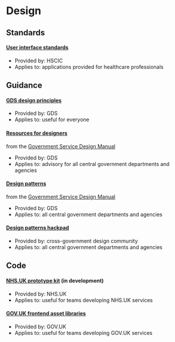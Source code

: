 # Design

## Standards

#### [User interface standards](http://systems.hscic.gov.uk/data/cui/uig)

* Provided by: HSCIC
* Applies to: applications provided for healthcare professionals  

## Guidance

#### [GDS design principles](https://www.gov.uk/design-principles)

* Provided by: GDS
* Applies to: useful for everyone

#### [Resources for designers](https://www.gov.uk/service-manual/designers)
from the [Government Service Design Manual](https://www.gov.uk/service-manual)

* Provided by: GDS
* Applies to: advisory for all central government departments and agencies

#### [Design patterns](https://www.gov.uk/service-manual/user-centred-design/resources/patterns)
from the [Government Service Design Manual](https://www.gov.uk/service-manual)

* Provided by: GDS
* Applies to: all central government departments and agencies

#### [Design patterns hackpad](https://designpatterns.hackpad.com/List-of-design-patterns-0eUk1OdHvql)

* Provided by: cross-government design community
* Applies to: all central government departments and agencies

## Code

#### [NHS.UK prototype kit](https://github.com/nhsalpha/nhs_prototype_kit) (in development)

* Provided by: NHS.UK
* Applies to: useful for teams developing NHS.UK services

#### [GOV.UK frontend asset libraries](https://www.gov.uk/service-manual/user-centred-design/resources/shared-asset-libraries.html) 

* Provided by: GOV.UK
* Applies to: useful for teams developing GOV.UK services